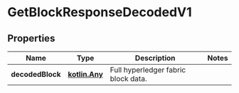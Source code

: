 
# GetBlockResponseDecodedV1

## Properties
Name | Type | Description | Notes
------------ | ------------- | ------------- | -------------
**decodedBlock** | [**kotlin.Any**](.md) | Full hyperledger fabric block data. | 



